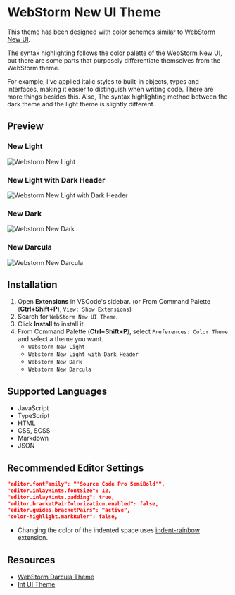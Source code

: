 # WebStorm New UI Theme

This theme has been designed with color schemes similar to [WebStorm New UI](https://www.jetbrains.com/help/webstorm/new-ui.html).

The syntax highlighting follows the color palette of the WebStorm New UI, but there are some parts that purposely differentiate themselves from the WebStorm theme.

For example, I've applied italic styles to built-in objects, types and interfaces, making it easier to distinguish when writing code. There are more things besides this. Also, The syntax highlighting method between the dark theme and the light theme is slightly different.

## Preview

### New Light

![Webstorm New Light](https://raw.githubusercontent.com/eenaree/webstorm-new-ui-theme/main/images/preview_new_light.png)

### New Light with Dark Header

![Webstorm New Light with Dark Header](https://raw.githubusercontent.com/eenaree/webstorm-new-ui-theme/main/images/preview_new_light_with_darkHeader.png)

### New Dark

![Webstorm New Dark](https://raw.githubusercontent.com/eenaree/webstorm-new-ui-theme/main/images/preview_new_dark.png)

### New Darcula

![Webstorm New Darcula](https://raw.githubusercontent.com/eenaree/webstorm-new-ui-theme/main/images/preview_new_darcula.png)

## Installation

1. Open **Extensions** in VSCode's sidebar. (or From Command Palette (**Ctrl+Shift+P**), `View: Show Extensions`)
2. Search for `WebStorm New UI Theme`.
3. Click **Install** to install it.
4. From Command Palette (**Ctrl+Shift+P**), select `Preferences: Color Theme` and select a theme you want.
   - `Webstorm New Light`
   - `Webstorm New Light with Dark Header`
   - `Webstorm New Dark`
   - `Webstorm New Darcula`

## Supported Languages

- JavaScript
- TypeScript
- HTML
- CSS, SCSS
- Markdown
- JSON

## Recommended Editor Settings

```json
"editor.fontFamily": "'Source Code Pro SemiBold'",
"editor.inlayHints.fontSize": 12,
"editor.inlayHints.padding": true,
"editor.bracketPairColorization.enabled": false,
"editor.guides.bracketPairs": "active",
"color-highlight.markRuler": false,
```

- Changing the color of the indented space uses [indent-rainbow](https://marketplace.visualstudio.com/items?itemName=oderwat.indent-rainbow) extension.

## Resources

- [WebStorm Darcula Theme](https://marketplace.visualstudio.com/items?itemName=imekachi.webstorm-darcula)
- [Int UI Theme](https://marketplace.visualstudio.com/items?itemName=baran-wang.vscode-theme-jetbrains-new-ui)
